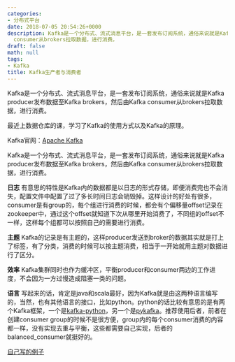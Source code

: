 ```yaml
---
categories:
- 分布式平台
date: 2018-07-05 20:54:26+0000
description: Kafka是一个分布式、流式消息平台，是一套发布订阅系统，通俗来说就是Kafka producer发布数据至Kafka brokers，然后由Kafka
  consumer从brokers拉取数据，进行消费。
draft: false
math: null
tags:
- Kafka
title: Kafka生产者与消费者
---
```

Kafka是一个分布式、流式消息平台，是一套发布订阅系统，通俗来说就是Kafka producer发布数据至Kafka brokers，然后由Kafka consumer从brokers拉取数据，进行消费。
<!--more-->
最近上数据仓库的课，学习了Kafka的使用方式以及Kafka的原理。

Kafka官网：[Apache Kafka](http://kafka.apache.org/)

Kafka是一个分布式、流式消息平台，是一套发布订阅系统，通俗来说就是Kafka producer发布数据至Kafka brokers，然后由Kafka consumer从brokers拉取数据，进行消费。

**日志**
有意思的特性是Kafka内的数据都是以日志的形式存储，即便消费完也不会消失，配置文件中配置了过了多长时间日志会销毁掉。这样设计的好处有很多，consumer是有group的，每个组进行消费的时候，都会有个偏移量offset记录在zookeeper中，通过这个offset就知道下次从哪里开始消费了，不同组的offset不一样，这样每个组都可以按照自己的需要进行消费。

**主题**
Kafka的记录是有主题的，这样producer发送到broker的数据其实就是打上了标签，有了分类，消费的时候可以按主题消费，相当于一开始就用主题对数据进行了区分。

**效率**
Kafka集群同时也作为缓冲区，平衡producer和consumer两边的工作进度，不会因为一方过慢造成阻塞一类的问题。

**语言**
写起来的话，肯定是java和scala最好，因为Kafka就是由这两种语言编写的，当然，也有其他语言的接口，比如python。python的话比较有意思的是有两个Kafka框架，一个是[kafka-python](https://kafka-python.readthedocs.io/en/master/index.html)，另一个是[pykafka](http://pykafka.readthedocs.io/en/latest/#)。推荐使用后者，前者在创建consumer group的时候不是很方便，group内的每个consumer消费的内容都一样，没有实现去重与平衡，这些都需要自己实现，后者的balanced_consumer就挺好的。

[自己写的例子](https://github.com/Davidham3/pykafka_examples)